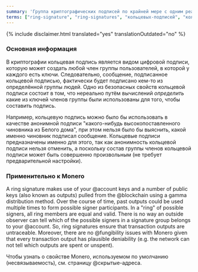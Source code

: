 ```yaml
---
summary: 'Группа криптографических подписей по крайней мере с одним реальным участником, без возможности определения, какой из них является реальным, поскольку все они кажутся реальными'
terms: ["ring-signature", "ring-signatures", "кольцевых-подписей", "кольцевые-подписи"]
---
```


{% include disclaimer.html translated="yes" translationOutdated="no" %}

### Основная информация

В криптографии кольцевая подпись является видом цифровой подписи, которую
может создать любой член группы пользователей, в которой у каждого есть
ключи. Следовательно, сообщение, подписанное кольцевой подписью, фактически
будет подписано кем-то из определённой группы людей. Одно из безопасных
свойств кольцевой подписи состоит в том, что нереально путём вычислений
*определить* какие из ключей членов группы были использованы для того, чтобы
составить подпись.

Например, кольцевую подпись можно было бы использовать в качестве анонимной
подписи "какого-нибудь высокопоставленного чиновника из Белого дома", при
этом нельзя было бы выяснить, какой именно чиновник подписал
сообщение. Кольцевые подписи предназначены именно для этого, так как
анонимность кольцевой подписи нельзя отменить, а поскольку состав группы
членов кольцевой подписи может быть совершенно произвольным (не требует
предварительной настройки).

### Применительно к Monero

A ring signature makes use of your @account keys and a number of public keys
(also known as outputs) pulled from the @blockchain using a gamma
distribution method. Over the course of time, past outputs could be used
multiple times to form possible signer participants. In a "ring" of possible
signers, all ring members are equal and valid. There is no way an outside
observer can tell which of the possible signers in a signature group belongs
to your @account. So, ring signatures ensure that transaction outputs are
untraceable. Moreover, there are no @fungibility issues with Monero given
that every transaction output has plausible deniability (e.g. the network
can not tell which outputs are spent or unspent).

Чтобы узнать о свойстве Monero, используемом по умолчанию (несвязываемость),
см. страницу @скрытые-адреса.
